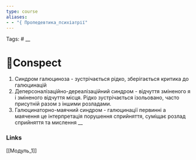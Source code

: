 ```yaml
---
type: course
aliases: 
- - "{ Пропедевтика_психіатрії"
---
```



Tags: #
__
# 📗Conspect
1. Синдром галюциноза - зустрічається рідко, зберігається критика до галюцинацій
2. Деперсоналізаційно-дереалізаційний синдром - відчуття зміненого я і зміненого відчуття місця. Рідко зустрічається ізольовано, часто присутній разом з іншими розладами.
3. Галюцинаторно-маячний синдром - галюцинації первинні а маячення це інтерпретація порушення сприйняття, суміщає розлад сприйняття та мислення
__
### Links
[[Модуль_1]]